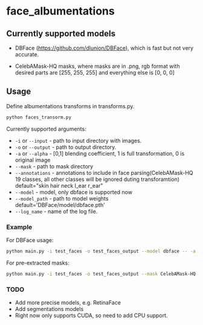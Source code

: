 # face_albumentations

## Currently supported models

- DBFace (<https://github.com/dlunion/DBFace>), which is fast but not very accurate.

- CelebAMask-HQ masks, where masks are in .png, rgb format with desired parts are [255, 255, 255] and everything else is [0, 0, 0]

## Usage

Define albumentations transforms in transforms.py.

```bash
python faces_transorm.py
```

Currently supported arguments:

- `-i` or `--input` - path to input directory with images.
- `-o` or `--output` - path to output directory.
- `-a` or `--alpha` - [0,1] blending coefficient, 1 is full transformation, 0 is original image
- `--mask` - path to mask directory
- `--annotations` - annotations to include in face parsing(CelebAMask-HQ 19 classes, all other classes will be ignored duting transforamtion) default="skin hair neck l_ear r_ear"
- `--model` - model, only dbface is supported now
- `--model_path` - path to model weights default='DBFace/model/dbface.pth'
- `--log_name` - name of the log file.

### Example

For DBFace usage:

```bash
python main.py -i test_faces -o test_faces_output --model dbface -- -a 0.7 --log_name face_albumentations.log
```

For pre-extracted masks:

```bash
python main.py -i test_faces -o test_faces_output --mask CelebAMask-HQ-mask-anno -a 0.7 --log_name face_albumentations.log
```

### TODO

- Add more precise models, e.g. RetinaFace
- Add segmentations models
- Right now only supports CUDA, so need to add CPU support.
